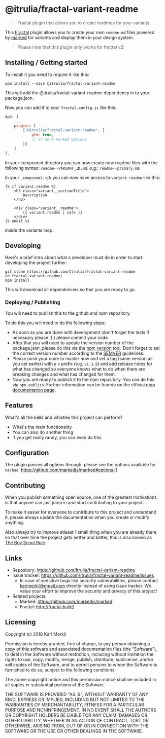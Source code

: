 # @itrulia/fractal-variant-readme
> Fractal plugin that allows you to create readmes for your variants.

This [Fractal](http://fractal.build/) plugin allows you to create your own `readme.md` files powered by [marked](https://github.com/markedjs/marked) for variants and display them in your design system.

> Please note that this plugin only works for fractal v2!

## Installing / Getting started

To install it you need to require it like this:

```shell
npm install --save @itrulia/fractal-variant-readme
```

This will add the @itrulia/fractal-variant-readme dependency in to your package.json.

Now you can add it to your `fractal.config.js` like this:

```javascript
app: {
    ...
    plugins: [
        ["@itrulia/fractal-variant-readme", {
            gfm: true,
            // or more marked options
        }]
    ]
},
```

In your component directory you can now create new readme files with the following syntax: `readme--VARIANT_ID.md`. e.g.: `readme--primary.md`.


In your `_component.njk` you can now have access to `variant.readme` like this:

```njk
{% if variant.readme %}
    <h3 class="variant__sectionTitle">
        Description
    </h3>

    <div class="variant__readme">
        {{ variant.readme | safe }}
    </div>
{% endif %}
```

inside the variants loop.

## Developing

Here's a brief intro about what a developer must do in order to start developing
the project further:

```shell
git clone https://github.com/Itrulia/fractal-variant-readme
cd fractal-variant-readme/
npm install
```

This will download all dependencies so that you are ready to go.

### Deploying / Publishing

You will need to publish this to the github and npm repository.

To do this you will need to do the following steps:

* As soon as you are done with development (don't forget the tests if necessary please ;) ) please commit your code
* After that you will need to update the version number of the package.json, please do this via the [npm version](https://docs.npmjs.com/cli/version) tool. Don't forget to set the correct version number according to the [SEMVER](http://semver.org/) guidelines.
* Please push your code to master now and set a tag (same version as you set earlier) with a `v` prefix (e.g. `v1.1.0`) and add release notes for what has changed so everyone knows what to do when there are breaking changes and what has changed for them.
* Now you are ready to publish it to the npm repository. You can do this via `npm publish`. Further information can be founde on the official [npm documentation page](https://docs.npmjs.com/cli/publish).

## Features

What's all the bells and whistles this project can perform?
* What's the main functionality
* You can also do another thing
* If you get really randy, you can even do this

## Configuration

The plugin passes all options through, please see the options available for `marked`: https://github.com/markedjs/marked#options-1

## Contributing

When you publish something open source, one of the greatest motivations is that
anyone can just jump in and start contributing to your project.

To make it easier for everyone to contribute to this project and understand it,
please always update the documentation when you create or modify anything.

Also always try to improve atleast 1 small thing when you are already there so that over time
the project gets better and better, this is also known as [The Boy Scout Rule](http://programmer.97things.oreilly.com/wiki/index.php/The_Boy_Scout_Rule).

## Links

- Repository: https://github.com/Itrulia/fractal-variant-readme
- Issue tracker: https://github.com/Itrulia/fractal-variant-readme/issues
  - In case of sensitive bugs like security vulnerabilities, please contact
    karlmerkli@gmail.com directly instead of using issue tracker. We value your effort
    to improve the security and privacy of this project!
- Related projects:
  - Marked: https://github.com/markedjs/marked
  - Fractal: http://fractal.build/


## Licensing

Copyright (c) 2018 Karl Merkli

Permission is hereby granted, free of charge, to any person obtaining a copy
of this software and associated documentation files (the "Software"), to deal
in the Software without restriction, including without limitation the rights
to use, copy, modify, merge, publish, distribute, sublicense, and/or sell
copies of the Software, and to permit persons to whom the Software is
furnished to do so, subject to the following conditions:

The above copyright notice and this permission notice shall be included in all
copies or substantial portions of the Software.

THE SOFTWARE IS PROVIDED "AS IS", WITHOUT WARRANTY OF ANY KIND, EXPRESS OR
IMPLIED, INCLUDING BUT NOT LIMITED TO THE WARRANTIES OF MERCHANTABILITY,
FITNESS FOR A PARTICULAR PURPOSE AND NONINFRINGEMENT. IN NO EVENT SHALL THE
AUTHORS OR COPYRIGHT HOLDERS BE LIABLE FOR ANY CLAIM, DAMAGES OR OTHER
LIABILITY, WHETHER IN AN ACTION OF CONTRACT, TORT OR OTHERWISE, ARISING FROM,
OUT OF OR IN CONNECTION WITH THE SOFTWARE OR THE USE OR OTHER DEALINGS IN THE
SOFTWARE.
